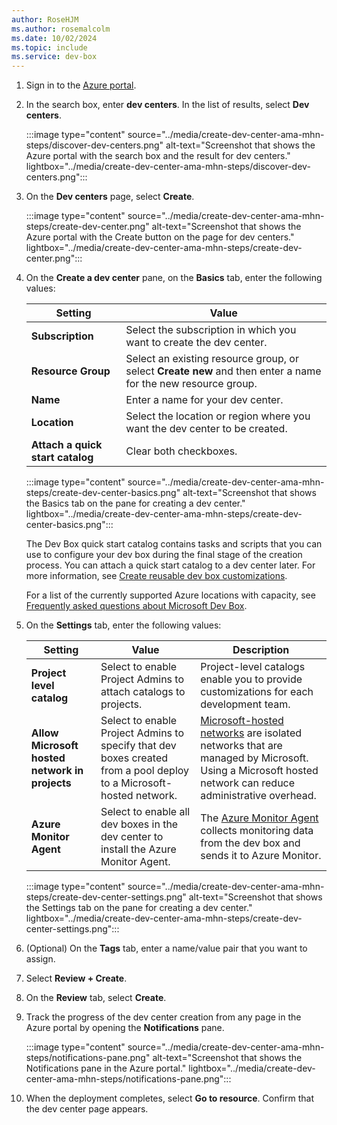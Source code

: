 ```yaml
---
author: RoseHJM
ms.author: rosemalcolm
ms.date: 10/02/2024
ms.topic: include
ms.service: dev-box
---
```


1. Sign in to the [Azure portal](https://portal.azure.com).

1. In the search box, enter **dev centers**. In the list of results, select **Dev centers**.

   :::image type="content" source="../media/create-dev-center-ama-mhn-steps/discover-dev-centers.png" alt-text="Screenshot that shows the Azure portal with the search box and the result for dev centers." lightbox="../media/create-dev-center-ama-mhn-steps/discover-dev-centers.png":::

1. On the **Dev centers** page, select **Create**.

   :::image type="content" source="../media/create-dev-center-ama-mhn-steps/create-dev-center.png" alt-text="Screenshot that shows the Azure portal with the Create button on the page for dev centers." lightbox="../media/create-dev-center-ama-mhn-steps/create-dev-center.png":::

1. On the **Create a dev center** pane, on the **Basics** tab, enter the following values:

   | Setting | Value |
   |---|---|
   | **Subscription** | Select the subscription in which you want to create the dev center. |
   | **Resource Group** | Select an existing resource group, or select **Create new** and then enter a name for the new resource group. |
   | **Name** | Enter a name for your dev center. |
   | **Location** | Select the location or region where you want the dev center to be created. |
   | **Attach a quick start catalog** | Clear both checkboxes. |

   :::image type="content" source="../media/create-dev-center-ama-mhn-steps/create-dev-center-basics.png" alt-text="Screenshot that shows the Basics tab on the pane for creating a dev center." lightbox="../media/create-dev-center-ama-mhn-steps/create-dev-center-basics.png":::

   The Dev Box quick start catalog contains tasks and scripts that you can use to configure your dev box during the final stage of the creation process. You can attach a quick start catalog to a dev center later. For more information, see [Create reusable dev box customizations](../how-to-customize-dev-box-setup-tasks.md).

   For a list of the currently supported Azure locations with capacity, see [Frequently asked questions about Microsoft Dev Box](https://aka.ms/devbox_acom).

1. On the **Settings** tab, enter the following values:

   | Setting | Value | Description |
   |---|---|---|
   | **Project level catalog** | Select to enable Project Admins to attach catalogs to projects. | Project-level catalogs enable you to provide customizations for each development team. |
   | **Allow Microsoft hosted network in projects** | Select to enable Project Admins to specify that dev boxes created from a pool deploy to a Microsoft-hosted network.  | [Microsoft-hosted networks](/windows-365/enterprise/deployment-options) are isolated networks that are managed by Microsoft. Using a Microsoft hosted network can reduce administrative overhead.   |
   | **Azure Monitor Agent** | Select to enable all dev boxes in the dev center to install the Azure Monitor Agent. | The [Azure Monitor Agent](/azure/azure-monitor/agents/azure-monitor-agent-overview) collects monitoring data from the dev box and sends it to Azure Monitor. |

   :::image type="content" source="../media/create-dev-center-ama-mhn-steps/create-dev-center-settings.png" alt-text="Screenshot that shows the Settings tab on the pane for creating a dev center." lightbox="../media/create-dev-center-ama-mhn-steps/create-dev-center-settings.png":::

1. (Optional) On the **Tags** tab, enter a name/value pair that you want to assign.

1. Select **Review + Create**.

1. On the **Review** tab, select **Create**.

1. Track the progress of the dev center creation from any page in the Azure portal by opening the **Notifications** pane.

   :::image type="content" source="../media/create-dev-center-ama-mhn-steps/notifications-pane.png" alt-text="Screenshot that shows the Notifications pane in the Azure portal." lightbox="../media/create-dev-center-ama-mhn-steps/notifications-pane.png":::

1. When the deployment completes, select **Go to resource**. Confirm that the dev center page appears.
